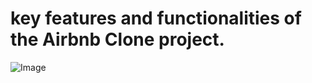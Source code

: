 # key features and functionalities of the Airbnb Clone project.

![Image](https://github.com/user-attachments/assets/1f3b448f-d40e-4be3-9f34-41edfcec4479)
